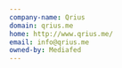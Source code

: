 ```yaml
---
company-name: Qrius
domain: qrius.me
home: http://www.qrius.me/
email: info@qrius.me
owned-by: Mediafed
---
```




